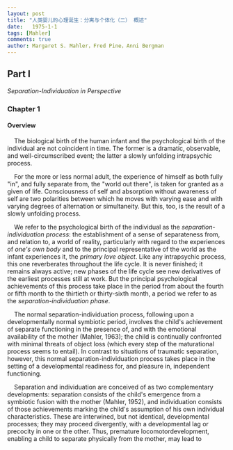 ```yaml
---
layout: post
title: "人类婴儿的心理诞生：分离与个体化（二） 概述"
date:   1975-1-1
tags: [Mahler]
comments: true
author: Margaret S. Mahler，Fred Pine，Anni Bergman
---
```


## Part Ⅰ

*Separation-Individuation in Perspective*

### Chapter 1

#### Overview

&nbsp;&nbsp;&nbsp;&nbsp;The biological birth of the human infant and the psychological birth of the individual are not coincident in time. The former is a dramatic, observable, and well-circumscribed event; the latter a slowly unfolding intrapsychic process.

&nbsp;&nbsp;&nbsp;&nbsp;For the more or less normal adult, the experience of himself as both fully "in", and fully separate from, the "world out there", is taken for granted as a given of life. Consciousness of self and absorption without awareness of self are two polarities between which he moves with varying ease and with varying degrees of alternation or simultaneity. But this, too, is the result of a slowly unfolding process.

&nbsp;&nbsp;&nbsp;&nbsp;We refer to the psychological birth of the individual as the *separation-individuation process*: the establishment of a sense of separateness from, and relation to, a world of reality, particularly with regard to the experiences of *one's own body* and to the principal representative of the world as the infant experiences it, the *primary love object*. Like any intrapsychic process, this one reverberates throughout the life cycle. It is never finished; it remains always active; new phases of the life cycle see new derivatives of the earliest processes still at work. But the principal psychological achievements of this process take place in the period from about the fourth or fifth month to the thirtieth or thirty-sixth month, a period we refer to as the *separation-individuation phase*.

&nbsp;&nbsp;&nbsp;&nbsp;The normal separation-individuation process, following upon a developmentally normal symbiotic period, involves the child's achievement of separate functioning in the presence of, and with the emotional availability of the mother (Mahler, 1963); the child is continually confronted with minimal threats of object loss (which every step of the maturational process seems to entail). In contrast to situations of traumatic separation, however, this normal separation-individuation process takes place in the setting of a developmental readiness for, and pleasure in, independent functioning.

&nbsp;&nbsp;&nbsp;&nbsp;Separation and individuation are conceived of as two complementary developments: separation consists of the child's emergence from a symbiotic fusion with the mother (Mahler, 1952), and individuation consists of those achievements marking the child's assumption of his own individual characteristics. These are interwined, but not identical, developmental processes; they may proceed divergently, with a developmental lag or precocity in one or the other. Thus, premature locomotordevelopment, enabling a child to separate physically from the mother, may lead to 

&nbsp;&nbsp;&nbsp;&nbsp;

&nbsp;&nbsp;&nbsp;&nbsp;

&nbsp;&nbsp;&nbsp;&nbsp;

&nbsp;&nbsp;&nbsp;&nbsp;



































